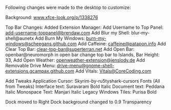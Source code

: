 Following changes were made to the desktop to customize:

Background: www.xfce-look.org/p/1338276

Top Bar Changes:
  Added Extension Manager:
  Add Username to Top Panel: add-username-toppanel@brendaw.com
  Add Blur my Shell: blur-my-shell@aunetx
  Add Burn My Windows: burn-my-windows@scheegans.github.com
  Add Caffeine: caffeine@patapon.info
  Add Clear Top Bar: clear-top-bar@superterran.net
  Add Open Bar: openbar@neuromorph
    in open bar change top bar to Islands, Bar Height: 33,
  Add Open Weather: openweather-extension@jenslody.de
  Add Removable Drive Menu: drive-menu@gnome-shell-extensions.gcampax.github.com
  Add Vitals: Vitals@CoreCoding.com

Add Tweaks Application
Cursor: Skyrim-by-ru5tyshark-cursors
Fonts (All from Tweaks)
  Interface text: Suravaram Bold Italic
  Document text: Peddana Italic
  Monospace Text: Manjari Italic
  Legacy Windows Tiles: Purisa Bold
  
Dock moved to Right
Dock background changed to 0.9 Transparency
